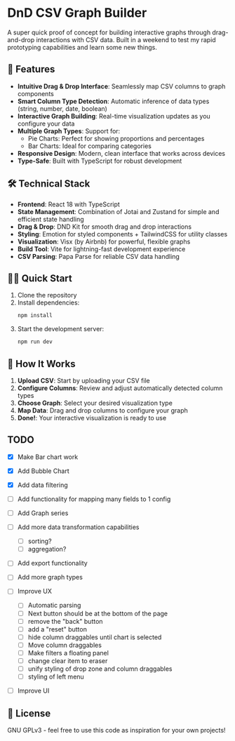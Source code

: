 # DnD CSV Graph Builder

A super quick proof of concept for building interactive graphs through drag-and-drop interactions with CSV data.
Built in a weekend to test my rapid prototyping capabilities and learn some new things.

## 🚀 Features

- **Intuitive Drag & Drop Interface**: Seamlessly map CSV columns to graph components
- **Smart Column Type Detection**: Automatic inference of data types (string, number, date, boolean)
- **Interactive Graph Building**: Real-time visualization updates as you configure your data
- **Multiple Graph Types**: Support for:
  - Pie Charts: Perfect for showing proportions and percentages
  - Bar Charts: Ideal for comparing categories
- **Responsive Design**: Modern, clean interface that works across devices
- **Type-Safe**: Built with TypeScript for robust development

## 🛠️ Technical Stack

- **Frontend**: React 18 with TypeScript
- **State Management**: Combination of Jotai and Zustand for simple and efficient state handling
- **Drag & Drop**: DND Kit for smooth drag and drop interactions
- **Styling**: Emotion for styled components + TailwindCSS for utility classes
- **Visualization**: Visx (by Airbnb) for powerful, flexible graphs
- **Build Tool**: Vite for lightning-fast development experience
- **CSV Parsing**: Papa Parse for reliable CSV data handling

## 🏃‍♂️ Quick Start

1. Clone the repository
2. Install dependencies:
   ```bash
   npm install
   ```
3. Start the development server:
   ```bash
   npm run dev
   ```

## 🎯 How It Works

1. **Upload CSV**: Start by uploading your CSV file
2. **Configure Columns**: Review and adjust automatically detected column types
3. **Choose Graph**: Select your desired visualization type
4. **Map Data**: Drag and drop columns to configure your graph
5. **Done!**: Your interactive visualization is ready to use

## TODO

- [x] Make Bar chart work
- [x] Add Bubble Chart
- [x] Add data filtering
- [ ] Add functionality for mapping many fields to 1 config
- [ ] Add Graph series
- [ ] Add more data transformation capabilities
  - [ ] sorting?
  - [ ] aggregation?
- [ ] Add export functionality
- [ ] Add more graph types
- [ ] Improve UX

  - [ ] Automatic parsing
  - [ ] Next button should be at the bottom of the page
  - [ ] remove the "back" button
  - [ ] add a "reset" button
  - [ ] hide column draggables until chart is selected
  - [ ] Move column draggables
  - [ ] Make filters a floating panel
  - [ ] change clear item to eraser
  - [ ] unify styling of drop zone and column draggables
  - [ ] styling of left menu

- [ ] Improve UI

## 📝 License

GNU GPLv3 - feel free to use this code as inspiration for your own projects!
